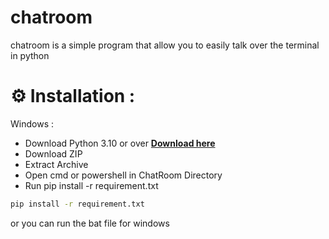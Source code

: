 # chatroom

chatroom is a simple program that allow you to easily talk over the terminal in python

# ⚙️ Installation :

Windows :

* Download Python 3.10 or over **[Download here](https://www.python.org/downloads/)**
* Download ZIP
* Extract Archive
* Open cmd or powershell in ChatRoom Directory
* Run pip install -r requirement.txt


```bash
pip install -r requirement.txt
```

or you can run the bat file for windows

